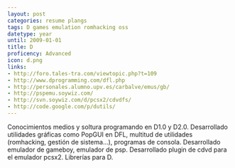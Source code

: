 ```yaml
---
layout: post
categories: resume plangs
tags: D games emulation romhacking oss
datetype: year
until: 2009-01-01
title: D
proficency: Advanced
icon: d.png
links:
- http://foro.tales-tra.com/viewtopic.php?t=109
- http://www.dprogramming.com/dfl.php
- http://personales.alumno.upv.es/carbalve/emus/gb/
- http://pspemu.soywiz.com/
- http://svn.soywiz.com/d/pcsx2/cdvdfs/
- http://code.google.com/p/dutils/
---
```


Conocimientos medios y soltura programando en D1.0 y D2.0.
Desarrollado utilidades gráficas como PopGUI en DFL, multitud de utilidades (romhacking, gestión de sistema...), programas de consola.
Desarrollado emulador de gameboy, emulador de psp. Desarrollado plugin de cdvd para el emulador pcsx2. Librerías para D.

